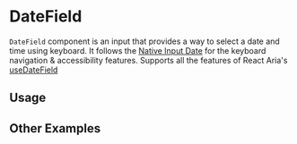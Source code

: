# DateField

`DateField` component is an input that provides a way to select a date and time
using keyboard. It follows the
[Native Input Date](https://developer.mozilla.org/en-US/docs/Web/HTML/Element/input/date)
for the keyboard navigation & accessibility features. Supports all the features
of React Aria's
[useDateField](https://react-spectrum.adobe.com/react-aria/useDateField.html#features)

<!-- ADD_TOC -->

## Usage

<!-- ADD_EXAMPLE src/datefield/stories/templates/DateFieldBasicJsx.ts -->

<!-- CODESANDBOX
link_title: DateField
js: src/datefield/stories/templates/DateFieldBasicJsx.ts
css: src/datefield/stories/templates/DateFieldBasicCss.ts
-->
<!-- CODESANDBOX
link_title: DateField TS
tsx: src/datefield/stories/templates/DateFieldBasicTsx.ts
css: src/datefield/stories/templates/DateFieldBasicCss.ts
-->

## Other Examples

<!-- CODESANDBOX
link_title: DateField Styled
js: src/datefield/stories/templates/DateFieldStyledJsx.ts
css: src/datefield/stories/templates/DateFieldBasicCss.ts
-->
<!-- CODESANDBOX
link_title: DateField Styled TS
tsx: src/datefield/stories/templates/DateFieldStyledTsx.ts
css: src/datefield/stories/templates/DateFieldBasicCss.ts
-->

<!-- ADD_COMPOSITION src/datefield -->

<!-- ADD_PROPS src/datefield -->

